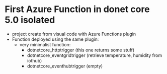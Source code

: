 # First Azure Function in donet core 5.0 isolated

- project create from visual code with Azure Functions plugin
- Function deployed using the same plugin:
    - very minimalist function:
        - dotnetcore_httptrigger (this one returns some stuff)
        - dotnetcore_eventgridtrigger (retrieve temperature, humidity from iothub)
        - dotnetcore_eventhubtrigger (empty)
